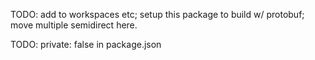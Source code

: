 TODO: add to workspaces etc; setup this package to build w/ protobuf; move multiple semidirect here.

TODO: private: false in package.json

